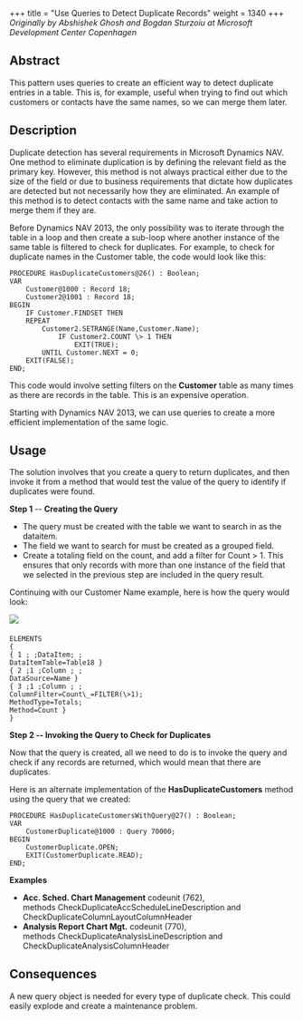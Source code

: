 +++
title = "Use Queries to Detect Duplicate Records"
weight = 1340
+++
_Originally by Abshishek Ghosh and Bogdan Sturzoiu at Microsoft Development Center Copenhagen_

## Abstract

This pattern uses queries to create an efficient way to detect duplicate entries in a table. This is, for example, useful when trying to find out which customers or contacts have the same names, so we can merge them later.

## Description

Duplicate detection has several requirements in Microsoft Dynamics NAV. One method to eliminate duplication is by defining the relevant field as the primary key. However, this method is not always practical either due to the size of the field or due to business requirements that dictate how duplicates are detected but not necessarily how they are eliminated. An example of this method is to detect contacts with the same name and take action to merge them if they are.

Before Dynamics NAV 2013, the only possibility was to iterate through the table in a loop and then create a sub-loop where another instance of the same table is filtered to check for duplicates. For example, to check for duplicate names in the Customer table, the code would look like this:

```al
PROCEDURE HasDuplicateCustomers@26() : Boolean;
VAR
    Customer@1000 : Record 18;
    Customer2@1001 : Record 18;
BEGIN
    IF Customer.FINDSET THEN
    REPEAT
        Customer2.SETRANGE(Name,Customer.Name);
            IF Customer2.COUNT \> 1 THEN
                EXIT(TRUE);
        UNTIL Customer.NEXT = 0;
    EXIT(FALSE);
END;
```

This code would involve setting filters on the **Customer** table as many times as there are records in the table. This is an expensive operation.

Starting with Dynamics NAV 2013, we can use queries to create a more efficient implementation of the same logic.

## Usage

The solution involves that you create a query to return duplicates, and then invoke it from a method that would test the value of the query to identify if duplicates were found.

**Step 1** -- **Creating the Query**

* The query must be created with the table we want to search in as the dataitem.
* The field we want to search for must be created as a grouped field.
* Create a totaling field on the count, and add a filter for Count > 1. This ensures that only records with more than one instance of the field that we selected in the previous step are included in the query result.

Continuing with our Customer Name example, here is how the query would look:

[![ ][image0]][anchor0]

#### 

    ELEMENTS
    {
    { 1 ; ;DataItem; ;
    DataItemTable=Table18 }
    { 2 ;1 ;Column ; ;
    DataSource=Name }
    { 3 ;1 ;Column ; ;
    ColumnFilter=Count\_=FILTER(\>1);
    MethodType=Totals;
    Method=Count }
    }

**Step 2 -- Invoking the Query to Check for Duplicates**

Now that the query is created, all we need to do is to invoke the query and check if any records are returned, which would mean that there are duplicates.

Here is an alternate implementation of the **HasDuplicateCustomers** method using the query that we created:

```al
PROCEDURE HasDuplicateCustomersWithQuery@27() : Boolean;
VAR
    CustomerDuplicate@1000 : Query 70000;
BEGIN
    CustomerDuplicate.OPEN;
    EXIT(CustomerDuplicate.READ);
END;
```

**Examples**

* **Acc. Sched. Chart Management** codeunit (762),   
methods CheckDuplicateAccScheduleLineDescription and CheckDuplicateColumnLayoutColumnHeader
* **Analysis Report Chart Mgt.** codeunit (770),   
methods CheckDuplicateAnalysisLineDescription and CheckDuplicateAnalysisColumnHeader

## **Consequences**

A new query object is needed for every type of duplicate check. This could easily explode and create a maintenance problem. 



[anchor0]: clip_5F00_image002.jpg


[image0]: clip_5F00_image002.jpg
